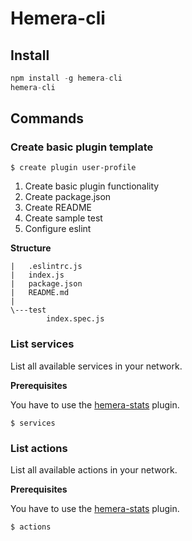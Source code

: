 # Hemera-cli

## Install

```js
npm install -g hemera-cli
hemera-cli
```

## Commands

### Create basic plugin template

```
$ create plugin user-profile
```
1. Create basic plugin functionality
2. Create package.json
3. Create README
4. Create sample test
5. Configure eslint

__Structure__
```
|   .eslintrc.js
|   index.js
|   package.json
|   README.md
|
\---test
        index.spec.js
```


### List services

List all available services in your network.

__Prerequisites__

You have to use the [hemera-stats](https://github.com/hemerajs/hemera/tree/master/packages/hemera-stats) plugin.

```
$ services
```


### List actions

List all available actions in your network.

__Prerequisites__

You have to use the [hemera-stats](https://github.com/hemerajs/hemera/tree/master/packages/hemera-stats) plugin.
```
$ actions
```
